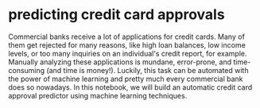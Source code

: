# predicting credit card approvals
Commercial banks receive a lot of applications for credit cards.
Many of them get rejected for many reasons, like high loan balances, low income levels, or too many inquiries on an individual's credit report, for example.
Manually analyzing these applications is mundane, error-prone, and time-consuming (and time is money!). 
Luckily, this task can be automated with the power of machine learning and pretty much every commercial bank does so nowadays. In this notebook, we will build an automatic credit card approval predictor using machine learning techniques.
